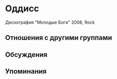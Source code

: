 # Оддисс

Дискография
"Молодые Боги" 2008, Rock

## Отношения с другими группами


## Обсуждения


## Упоминания

